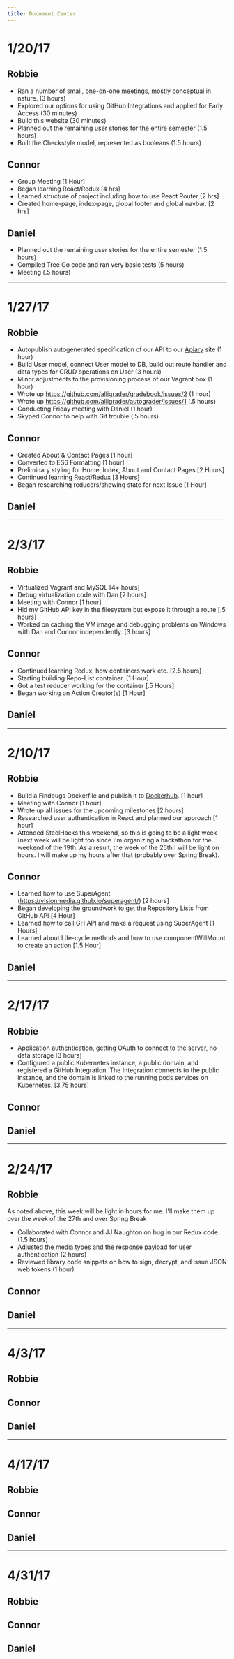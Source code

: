 ```yaml
---
title: Document Center
---
```


# 1/20/17

## Robbie

- Ran a number of small, one-on-one meetings, mostly conceptual in nature. (3 hours)
- Explored our options for using GitHub Integrations and applied for Early Access (30 minutes)
- Build this website (30 minutes)
- Planned out the remaining user stories for the entire semester (1.5 hours)
- Built the Checkstyle model, represented as booleans (1.5 hours)

## Connor

- Group Meeting [1 Hour]
- Began learning React/Redux [4 hrs]
- Learned structure of project including how to use React Router [2 hrs]
- Created home-page, index-page, global footer and global navbar. [2 hrs]

## Daniel

- Planned out the remaining user stories for the entire semester (1.5 hours)
- Compiled Tree Go code and ran very basic tests (5 hours)
- Meeting (.5 hours)

----------------------

# 1/27/17

## Robbie

- Autopublish autogenerated specification of our API to our [Apiary](docs.alligrader.apiary.io) site (1 hour)
- Build User model, connect User model to DB, build out route handler and data types for CRUD operations on User (3 hours)
- Minor adjustments to the provisioning process of our Vagrant box (1 hour)
- Wrote up https://github.com/alligrader/gradebook/issues/2 (1 hour)
- Wrote up https://github.com/alligrader/autograder/issues/1 (.5 hours)
- Conducting Friday meeting with Daniel (1 hour)
- Skyped Connor to help with Git trouble (.5 hours)

## Connor

- Created About & Contact Pages [1 hour]
- Converted to ES6 Formatting [1 hour]
- Preliminary styling for Home, Index, About and Contact Pages [2 Hours]
- Continued learning React/Redux [3 Hours]
- Began researching reducers/showing state for next Issue [1 Hour]

## Daniel

---------------------

# 2/3/17

## Robbie

- Virtualized Vagrant and MySQL [4+ hours]
- Debug virtualization code with Dan [2 hours]
- Meeting with Connor [1 hour]
- Hid my GitHub API key in the filesystem but expose it through a route [.5 hours]
- Worked on caching the VM image and debugging problems on Windows with Dan and Connor independently. [3 hours]

## Connor

- Continued learning Redux, how containers work etc. [2.5 hours]
- Starting building Repo-List container. [1 Hour]
- Got a test reducer working for the container [.5 Hours]
- Began working on Action Creator(s) [1 Hour]

## Daniel

----------------------

# 2/10/17

## Robbie

- Build a Findbugs Dockerfile and publish it to [Dockerhub](https://hub.docker.com/r/thesnowmancometh/findbugs/). [1 hour]
- Meeting with Connor [1 hour]
- Wrote up all issues for the upcoming milestones [2 hours]
- Researched user authentication in React and planned our approach [1 hour]
- Attended SteelHacks this weekend, so this is going to be a light week (next week will be light too since I'm organizing a hackathon for the weekend of the 19th. As a result, the week of the 25th I will be light on hours. I will make up my hours after that (probably over Spring Break).

## Connor

- Learned how to use SuperAgent (https://visionmedia.github.io/superagent/) [2 hours]
- Began developing the groundwork to get the Repository Lists from GitHub API [4 Hour]
- Learned how to call GH API and make a request using SuperAgent [1 Hours]
- Learned about Life-cycle methods and how to use componentWillMount to create an action [1.5 Hour]

## Daniel

---------------------

# 2/17/17

## Robbie

- Application authentication, getting OAuth to connect to the server, no data storage [3 hours]
- Configured a public Kubernetes instance, a public domain, and registered a GitHub Integration. The Integration connects to the public instance, and the domain is linked to the running pods services on Kubernetes. [3.75 hours]

## Connor

## Daniel

----------------------

# 2/24/17

## Robbie

As noted above, this week will be light in hours for me. I'll make them up over the week of the 27th and over Spring Break
- Collaborated with Connor and JJ Naughton on bug in our Redux code. (1.5 hours)
- Adjusted the media types and the response payload for user authentication (2 hours)
- Reviewed library code snippets on how to sign, decrypt, and issue JSON web tokens (1 hour)

## Connor

## Daniel

----------------------

# 4/3/17

## Robbie

## Connor

## Daniel

-----------------

# 4/17/17

## Robbie

## Connor

## Daniel

--------------

# 4/31/17

## Robbie

## Connor

## Daniel
